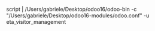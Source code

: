 script | /Users/gabriele/Desktop/odoo16/odoo-bin
-c "/Users/gabriele/Desktop/odoo16-modules/odoo.conf" -u eta_visitor_management
